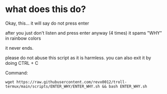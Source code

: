 # what does this do?


Okay, this...
it will say do not press enter

after you just don't listen and press enter anyway (4 times)
it spams "WHY" in rainbow colors

it never ends.

please do not abuse this script as it is harmless.
you can also exit it by doing CTRL + C

Command:

```wget https://raw.githubusercontent.com/revx0012/troll-termux/main/scripts/ENTER_WHY/ENTER_WHY.sh && bash ENTER_WHY.sh```
